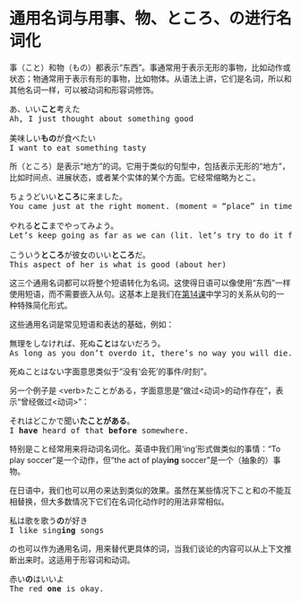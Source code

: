 # 通用名词与用事、物、ところ、の进行名词化

事（こと）和物（もの）都表示“东西”。事通常用于表示无形的事物，比如动作或状态；物通常用于表示有形的事物，比如物体。从语法上讲，它们是名词，所以和其他名词一样，可以被动词和形容词修饰。

<pre>
あ、いい<b>こと</b>考えた
Ah, I just thought about something good

美味しい<b>もの</b>が食べたい
I want to eat something tasty
</pre>

所（ところ）是表示“地方”的词。它用于类似的句型中，包括表示无形的“地方”，比如时间点、进展状态，或者某个实体的某个方面。它经常缩略为とこ。

<pre>
ちょうどいい<b>ところ</b>に来ました。
You came just at the right moment. (moment = “place” in time)

やれる<b>とこ</b>までやってみよう。
Let’s keep going as far as we can (lit. let’s try to do it for as long as we are able to do it)

こういう<b>ところ</b>が彼女のいい<b>ところ</b>だ。
This aspect of her is what is good (about her)
</pre>

这三个通用名词都可以将整个短语转化为名词。这使得日语可以像使用“东西”一样使用短语，而不需要嵌入从句。这基本上是我们在[第14课](../../Section1/Part1/Lesson14.md)中学习的关系从句的一种特殊简化形式。

这些通用名词是常见短语和表达的基础，例如：

<pre>
無理をしなければ、死ぬ<b>こと</b>はないだろう。
As long as you don’t overdo it, there’s no way you will die. 
</pre>

死ぬことはない字面意思类似于“没有‘会死’的事件/时刻”。

另一个例子是 \<verb\>たことがある，字面意思是“做过\<动词\>的动作存在”，表示“曾经做过\<动词\>”：

<pre>
それはどこかで聞い<b>たことがある</b>。
I <b>have</b> heard of that <b>before</b> somewhere.
</pre>

特别是こと经常用来将动词名词化。英语中我们用‘ing’形式做类似的事情：“To play soccer”是一个动作，但“the act of play**ing** soccer”是一个（抽象的）事物。

在日语中，我们也可以用の来达到类似的效果。虽然在某些情况下こと和の不能互相替换，但大多数情况下它们在名词化动作时的用法非常相似。

<pre>
私は歌を歌う<b>の</b>が好き
I like sing<b>ing</b> songs
</pre>

の也可以作为通用名词，用来替代更具体的词，当我们谈论的内容可以从上下文推断出来时。这适用于形容词和动词。

<pre>
赤い<b>の</b>はいいよ
The red <b>one</b> is okay.
</pre>